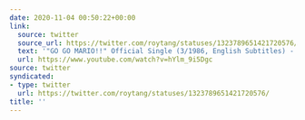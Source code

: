 ```yaml
---
date: 2020-11-04 00:50:22+00:00
link:
  source: twitter
  source_url: https://twitter.com/roytang/statuses/1323789651421720576/
  text: '"GO GO MARIO!!" Official Single (3/1986, English Subtitles) - NintendoComplete '
  url: https://www.youtube.com/watch?v=hYlm_9i5Dgc
source: twitter
syndicated:
- type: twitter
  url: https://twitter.com/roytang/statuses/1323789651421720576/
title: ''
---
```



